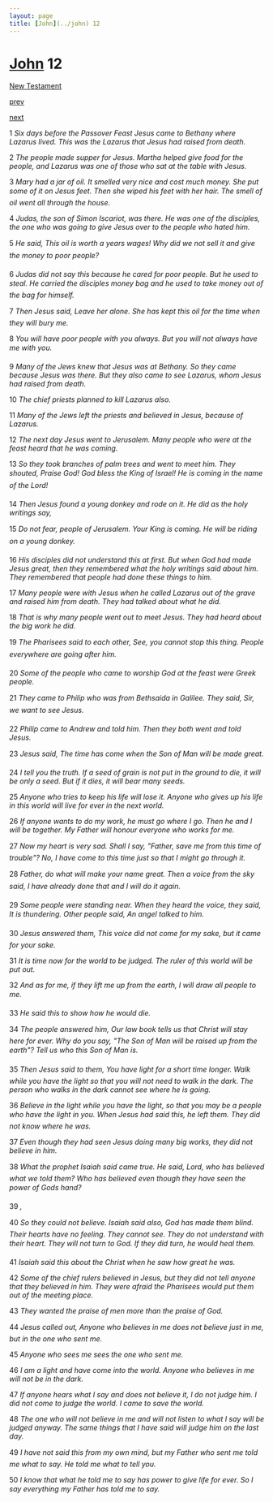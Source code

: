 ```yaml
---
layout: page
title: [John](../john) 12
---
```


# [John](../john) 12

[New Testament](/new-testament)


[prev](john-11.html)


[next](john-13.html)

1 _Six days before the Passover Feast Jesus came to Bethany where Lazarus lived. This was the Lazarus that Jesus had raised from death._

2 _The people made supper for Jesus. Martha helped give food for the people, and Lazarus was one of those who sat at the table with Jesus._

3 _Mary had a jar of oil. It smelled very nice and cost much money. She put some of it on Jesus feet. Then she wiped his feet with her hair. The smell of oil went all through the house._

4 _Judas, the son of Simon Iscariot, was there. He was one of the disciples, the one who was going to give Jesus over to the people who hated him._

5 _He said, This oil is worth a years wages! Why did we not sell it and give the money to poor people?_

6 _Judas did not say this because he cared for poor people. But he used to steal. He carried the disciples money bag and he used to take money out of the bag for himself._

7 _Then Jesus said, Leave her alone. She has kept this oil for the time when they will bury me._

8 _You will have poor people with you always. But you will not always have me with you._

9 _Many of the Jews knew that Jesus was at Bethany. So they came because Jesus was there. But they also came to see Lazarus, whom Jesus had raised from death._

10 _The chief priests planned to kill Lazarus also._

11 _Many of the Jews left the priests and believed in Jesus, because of Lazarus._

12 _The next day Jesus went to Jerusalem. Many people who were at the feast heard that he was coming._

13 _So they took branches of palm trees and went to meet him. They shouted, Praise God!  God bless the King of Israel! He is coming in the name of the Lord!_

14 _Then Jesus found a young donkey and rode on it. He did as the holy writings say,_

15 _Do not fear, people of Jerusalem. Your King is coming. He will be riding on a young donkey._

16 _His disciples did not understand this at first. But when God had made Jesus great, then they remembered what the holy writings said about him. They remembered that people had done these things to him._

17 _Many people were with Jesus when he called Lazarus out of the grave and raised him from death. They had talked about what he did._

18 _That is why many people went out to meet Jesus. They had heard about the big work he did._

19 _The Pharisees said to each other, See, you cannot stop this thing. People everywhere are going after him._

20 _Some of the people who came to worship God at the feast were Greek people._

21 _They came to Philip who was from Bethsaida in Galilee. They said, Sir, we want to see Jesus._

22 _Philip came to Andrew and told him. Then they both went and told Jesus._

23 _Jesus said, The time has come when the Son of Man will be made great._

24 _I tell you the truth. If a seed of grain is not put in the ground to die, it will be only a seed.  But if it dies, it will bear many seeds._

25 _Anyone who tries to keep his life will lose it. Anyone who gives up his life in this world will live for ever in the next world._

26 _If anyone wants to do my work, he must go where I go. Then he and I will be together.  My Father will honour everyone who works for me._

27 _Now my heart is very sad. Shall I say, "Father, save me from this time of trouble"? No, I have come to this time just so that I might go through it._

28 _Father, do what will make your name great. Then a voice from the sky said, I have already done that and I will do it again._

29 _Some people were standing near. When they heard the voice, they said, It is thundering.  Other people said, An angel talked to him._

30 _Jesus answered them, This voice did not come for my sake, but it came for your sake._

31 _It is time now for the world to be judged. The ruler of this world will be put out._

32 _And as for me, if they lift me up from the earth, I will draw all people to me._

33 _He said this to show how he would die._

34 _The people answered him, Our law book tells us that Christ will stay here for ever. Why do you say, "The Son of Man will be raised up from the earth"? Tell us who this Son of Man is._

35 _Then Jesus said to them, You have light for a short time longer. Walk while you have the light so that you will not need to walk in the dark. The person who walks in the dark cannot see where he is going._

36 _Believe in the light while you have the light, so that you may be a people who have the light in you. When Jesus had said this, he left them. They did not know where he was._

37 _Even though they had seen Jesus doing many big works, they did not believe in him._

38 _What the prophet Isaiah said came true. He said, Lord, who has believed what we told them? Who has believed even though they have seen the power of Gods hand?_

39 _,_

40 _So they could not believe. Isaiah said also, God has made them blind. Their hearts have no feeling. They cannot see. They do not understand with their heart. They will not turn to God. If they did turn, he would heal them._

41 _Isaiah said this about the Christ when he saw how great he was._

42 _Some of the chief rulers believed in Jesus, but they did not tell anyone that they believed in him. They were afraid the Pharisees would put them out of the meeting place._

43 _They wanted the praise of men more than the praise of God._

44 _Jesus called out, Anyone who believes in me does not believe just in me, but in the one who sent me._

45 _Anyone who sees me sees the one who sent me._

46 _I am a light and have come into the world. Anyone who believes in me will not be in the dark._

47 _If anyone hears what I say and does not believe it, I do not judge him. I did not come to judge the world. I came to save the world._

48 _The one who will not believe in me and will not listen to what I say will be judged anyway. The same things that I have said will judge him on the last day._

49 _I have not said this from my own mind, but my Father who sent me told me what to say.  He told me what to tell you._

50 _I know that what he told me to say has power to give life for ever. So I say everything my Father has told me to say._

